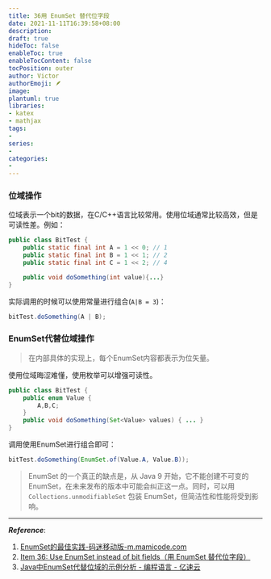 ```yaml
---
title: 36用 EnumSet 替代位字段
date: 2021-11-11T16:39:58+08:00
description:
draft: true
hideToc: false
enableToc: true
enableTocContent: false
tocPosition: outer
author: Victor
authorEmoji: 🪶
image:
plantuml: true
libraries:
- katex
- mathjax
tags:
-
series:
-
categories:
-
---
```






### 位域操作

位域表示一个bit的数据，在C/C++语言比较常用。使用位域通常比较高效，但是可读性差。例如：

```java
public class BitTest {
    public static final int A = 1 << 0; // 1
    public static final int B = 1 << 1; // 2
    public static final int C = 1 << 2; // 4

    public void doSomething(int value){...}
}
```

实际调用的时候可以使用常量进行组合(`A|B = 3`)：

```java
bitTest.doSomething(A | B);
```



### EnumSet代替位域操作

> 在内部具体的实现上，每个EnumSet内容都表示为位矢量。

使用位域晦涩难懂，使用枚举可以增强可读性。

```java
public class BitTest {
    public enum Value {
        A,B,C;
    }
    public void doSomething(Set<Value> values) { ... }
}
```

调用使用EnumSet进行组合即可：

```java
bitTest.doSomething(EnumSet.of(Value.A, Value.B));
```



> EnumSet 的一个真正的缺点是，从 Java 9 开始，它不能创建不可变的 EnumSet，在未来发布的版本中可能会纠正这一点。同时，可以用 `Collections.unmodifiableSet` 包装 EnumSet，但简洁性和性能将受到影响。

---

***Reference***:

1. [EnumSet的最佳实践-码迷移动版-m.mamicode.com](http://m.mamicode.com/info-detail-112324.html)
2. [Item 36: Use EnumSet instead of bit fields（用 EnumSet 替代位字段）](https://github.com/clxering/Effective-Java-3rd-edition-Chinese-English-bilingual/blob/dev/Chapter-6/Chapter-6-Item-36-Use-EnumSet-instead-of-bit-fields.md)
3. [Java中EnumSet代替位域的示例分析 - 编程语言 - 亿速云](https://www.yisu.com/zixun/209538.html)
